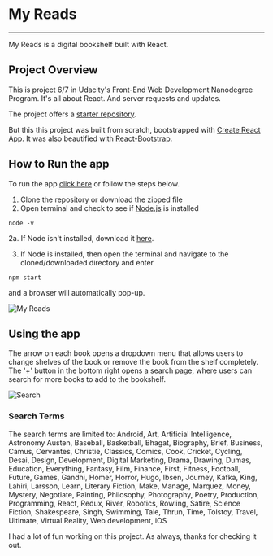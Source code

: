 # My Reads

---

My Reads is a digital bookshelf built with React.

## Project Overview

This is project 6/7 in Udacity's Front-End Web Development Nanodegree Program. It's all about React. And server requests and updates.

The project offers a [starter repository](https://github.com/udacity/reactnd-project-myreads-starter).

But this this project was built from scratch, bootstrapped with [Create React App](https://github.com/facebookincubator/create-react-app). It was also beautified with [React-Bootstrap](https://react-bootstrap.github.io).

## How to Run the app

To run the app [click here](https://chase-owens.github.io/My-Reads/) or follow the steps below.

1. Clone the repository or download the zipped file
2. Open terminal and check to see if [Node.js](https://nodejs.org/en/) is installed

```
node -v
```

2a. If Node isn't installed, download it [here](https://nodejs.org/en/).

3. If Node is installed, then open the terminal and navigate to the cloned/downloaded directory and enter

```
npm start
```

and a browser will automatically pop-up.

![My Reads](https://farm2.staticflickr.com/1877/30404208468_afd87b8f74.jpg)

## Using the app

The arrow on each book opens a dropdown menu that allows users to change shelves of the book or remove the book from the shelf completely. The '+' button in the bottom right opens a search page, where users can search for more books to add to the bookshelf.

![Search](https://farm2.staticflickr.com/1880/44271357861_1d292e3264.jpg)

### Search Terms

The search terms are limited to: Android, Art, Artificial Intelligence, Astronomy Austen, Baseball, Basketball, Bhagat, Biography, Brief, Business, Camus, Cervantes, Christie, Classics, Comics, Cook, Cricket, Cycling, Desai, Design, Development, Digital Marketing, Drama, Drawing, Dumas, Education, Everything, Fantasy, Film, Finance, First, Fitness, Football, Future, Games, Gandhi, Homer, Horror, Hugo, Ibsen, Journey, Kafka, King, Lahiri, Larsson, Learn, Literary Fiction, Make, Manage, Marquez, Money, Mystery, Negotiate, Painting, Philosophy, Photography, Poetry, Production, Programming, React, Redux, River, Robotics, Rowling, Satire, Science Fiction, Shakespeare, Singh, Swimming, Tale, Thrun, Time, Tolstoy, Travel, Ultimate, Virtual Reality, Web development, iOS

I had a lot of fun working on this project. As always, thanks for checking it out.
